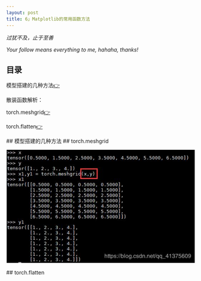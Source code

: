 ```yaml
---
layout: post
title: 6」Matplotlib的常用函数方法
---
```


*过犹不及，止于至善*

*Your follow means everything to me, hahaha, thanks!*

## 目录
模型搭建的几种方法[👉](#1)

散装函数解析：

torch.meshgrid[👉](#meshgrid)

torch.flatten[👉](#flatten)


<span id="1"/>
## 模型搭建的几种方法

<span id="meshgrid"/>
## torch.meshgrid

![](/images/meshgrid.jpeg)

<span id="flatten"/>
## torch.flatten

